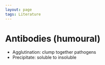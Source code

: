 ```yaml
---
layout: page
tags: Literature
---
```


# Antibodies (humoural)

- Agglutination: clump together pathogens
- Precipitate: soluble to insoluble